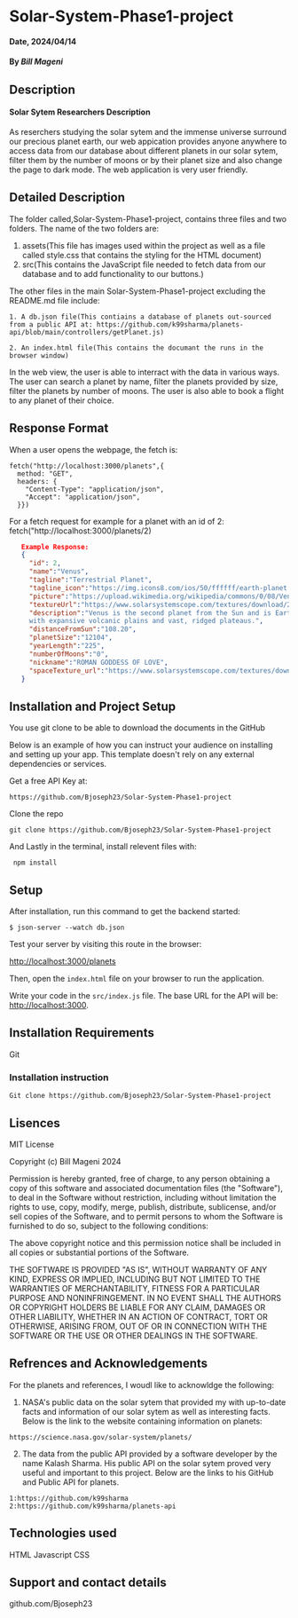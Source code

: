 # Solar-System-Phase1-project

#### Date, 2024/04/14

#### By *Bill Mageni*

## Description

#### Solar Sytem Researchers Description
As reserchers studying the solar sytem and the immense universe surround our precious planet earth, our web appication provides anyone anywhere to access data from our database about different planets in our solar sytem, filter them by the number of moons or by their planet size and also change the page to dark mode. The web application is very user friendly.

## Detailed Description

The folder called,Solar-System-Phase1-project, contains three files and two folders. The name of the two folders are:
1. assets(This file has images used within the project as well as a file called style.css that contains the styling for the HTML document)
2. src(This contains the JavaScript file needed to fetch data from our database and to add functionality to our buttons.)

The other files in the main Solar-System-Phase1-project excluding the README.md file include:
```
1. A db.json file(This contiains a database of planets out-sourced from a public API at: https://github.com/k99sharma/planets-api/blob/main/controllers/getPlanet.js)

2. An index.html file(This contains the documant the runs in the browser window)
```
In the web view, the user is able to interract with the data in various ways. The user can search a planet by name, filter the planets provided by size, filter the planets by number of moons. The user is also able to book a flight to any planet of their choice.

## Response Format
When a user opens the webpage, the fetch is:
```
fetch("http://localhost:3000/planets",{
  method: "GET",
  headers: {
    "Content-Type": "application/json",
    "Accept": "application/json",
  }})
```
For a fetch request for example for a planet with an id of 2:
fetch("http://localhost:3000/planets/2)
```json 
   Example Response:
   {
     "id": 2,
     "name":"Venus",
     "tagline":"Terrestrial Planet",
     "tagline_icon":"https://img.icons8.com/ios/50/ffffff/earth-planet.png",
     "picture":"https://upload.wikimedia.org/wikipedia/commons/0/08/Venus_from_Mariner_10.jpg",
     "textureUrl":"https://www.solarsystemscope.com/textures/download/2k_venus_surface.jpg",
     "description":"Venus is the second planet from the Sun and is Earth’s closest planetary neighbor. It’s one of the four inner, terrestrial (or rocky) planets, and it’s often called Earth’s twin because it’s similar in size and density. Venus rotates on its axis backward, compared to most of the other planets in the solar system. Venus was the first planet to be explored by a spacecraft. Venus has a solid surface covered in dome-like volcanoes, rifts, and mountains
     with expansive volcanic plains and vast, ridged plateaus.",
     "distanceFromSun":"108.20",
     "planetSize":"12104",
     "yearLength":"225",
     "numberOfMoons":"0",
     "nickname":"ROMAN GODDESS OF LOVE",
     "spaceTexture_url":"https://www.solarsystemscope.com/textures/download/2k_stars.jpg"
   }
   ```

## Installation and Project Setup
You use git clone to be able to download the documents in the GitHub

Below is an example of how you can instruct your audience on installing and setting up your app. This template doesn't rely on any external dependencies or services.

Get a free API Key at:
```
https://github.com/Bjoseph23/Solar-System-Phase1-project
 ```
Clone the repo
```
git clone https://github.com/Bjoseph23/Solar-System-Phase1-project
```
And Lastly in the terminal, install relevent files with:
```
 npm install
```

## Setup

After installation, run this command to get the backend started:

```console
$ json-server --watch db.json
```

Test your server by visiting this route in the browser:

[http://localhost:3000/planets](http://localhost:3000/planets)

Then, open the `index.html` file on your browser to run the application.

Write your code in the `src/index.js` file. The base URL for the API will be:
[http://localhost:3000](http://localhost:3000).

## Installation Requirements
Git

### Installation instruction
```
Git clone https://github.com/Bjoseph23/Solar-System-Phase1-project
```

## Lisences
MIT License

Copyright (c)  Bill Mageni 2024

Permission is hereby granted, free of charge, to any person obtaining a copy
of this software and associated documentation files (the "Software"), to deal
in the Software without restriction, including without limitation the rights
to use, copy, modify, merge, publish, distribute, sublicense, and/or sell
copies of the Software, and to permit persons to whom the Software is
furnished to do so, subject to the following conditions:

The above copyright notice and this permission notice shall be included in all
copies or substantial portions of the Software.

THE SOFTWARE IS PROVIDED "AS IS", WITHOUT WARRANTY OF ANY KIND, EXPRESS OR
IMPLIED, INCLUDING BUT NOT LIMITED TO THE WARRANTIES OF MERCHANTABILITY,
FITNESS FOR A PARTICULAR PURPOSE AND NONINFRINGEMENT. IN NO EVENT SHALL THE
AUTHORS OR COPYRIGHT HOLDERS BE LIABLE FOR ANY CLAIM, DAMAGES OR OTHER
LIABILITY, WHETHER IN AN ACTION OF CONTRACT, TORT OR OTHERWISE, ARISING FROM,
OUT OF OR IN CONNECTION WITH THE SOFTWARE OR THE USE OR OTHER DEALINGS IN THE
SOFTWARE.
## Refrences and Acknowledgements
For the planets and references, I woudl like to acknowldge the following:

1. NASA's public data on the solar sytem that provided my with up-to-date facts and information of our solar sytem as well as interesting facts. Below is the link to the website containing information on planets: 
```
https://science.nasa.gov/solar-system/planets/
```
2. The data from the public API provided by a software developer by the name Kalash Sharma. His public API on the solar sytem proved very useful and important to this project. Below are the links to his GitHub and Public API for planets.
```
1:https://github.com/k99sharma
2:https://github.com/k99sharma/planets-api
```

## Technologies used
HTML
Javascript
CSS

## Support and contact details
github.com/Bjoseph23







